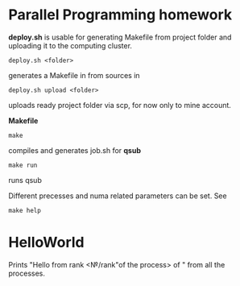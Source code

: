 # Parallel Programming homework

**deploy.sh** is usable for generating Makefile from project folder and uploading it to the computing cluster.

    deploy.sh <folder>

generates a Makefile in <folder> from sources in <folder>

    deploy.sh upload <folder>

uploads ready project folder via scp, for now only to mine account.

**Makefile**

    make

compiles and generates job.sh for **qsub**

    make run

runs qsub

Different precesses and numa related parameters can be set. See

    make help

# HelloWorld

Prints "Hello from rank <№/rank"of the process> of <communicator size>"  from all the processes.